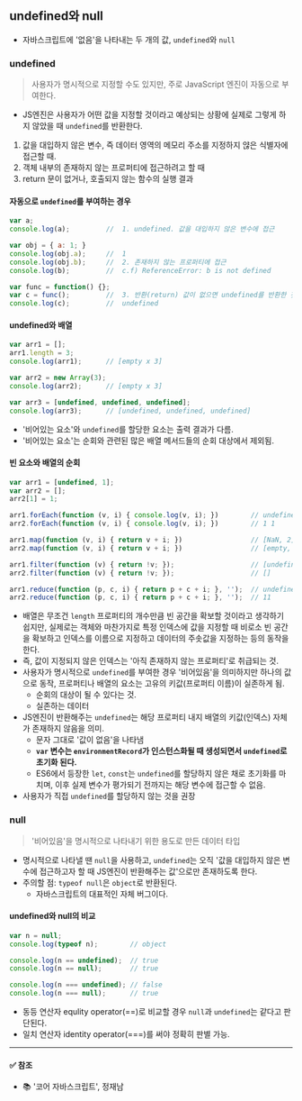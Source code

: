 ## undefined와 null
- 자바스크립트에 '없음'을 나타내는 두 개의 값, `undefined`와 `null`

### undefined
> 사용자가 명시적으로 지정할 수도 있지만, 주로 JavaScript 엔진이 자동으로 부여한다.
> 
- JS엔진은 사용자가 어떤 값을 지정할 것이라고 예상되는 상황에 실제로 그렇게 하지 않았을 때 `undefined`를 반환한다.
1. 값을 대입하지 않은 변수, 즉 데이터 영역의 메모리 주소를 지정하지 얂은 식별자에 접근할 때.
2. 객체 내부의 존재하지 않는 프로퍼티에 접근하려고 할 때
3. return 문이 없거나, 호출되지 않는 함수의 실행 결과

#### 자동으로 `undefined`를 부여하는 경우
```js
var a;
console.log(a);         //  1. undefined. 값을 대입하지 않은 변수에 접근

var obj = { a: 1; }
console.log(obj.a);     //  1
console.log(obj.b);     //  2. 존재하지 않는 프로퍼티에 접근
console.log(b);         //  c.f) ReferenceError: b is not defined

var func = function() {};
var c = func();         //  3. 반환(return) 값이 없으면 undefined를 반환한 것으로 간주
console.log(c);         //  undefined
```
#### undefined와 배열
```js
var arr1 = [];
arr1.length = 3;
console.log(arr1);      // [empty x 3]

var arr2 = new Array(3);
console.log(arr2);      // [empty x 3]

var arr3 = [undefined, undefined, undefined];
console.log(arr3);      // [undefined, undefined, undefined]
```
- '비어있는 요소'와 `undefined`를 할당한 요소는 출력 결과가 다름.
- '비어있는 요소'는 순회와 관련된 많은 배열 메서드들의 순회 대상에서 제외됨.
#### 빈 요소와 배열의 순회
```js
var arr1 = [undefined, 1];
var arr2 = [];
arr2[1] = 1;

arr1.forEach(function (v, i) { console.log(v, i); })        // undefined 0 / 1 1
arr2.forEach(function (v, i) { console.log(v, i); })        // 1 1

arr1.map(function (v, i) { return v + i; })                 // [NaN, 2]
arr2.map(function (v, i) { return v + i; })                 // [empty, 2]

arr1.filter(function (v) { return !v; });                   // [undefined]
arr2.filter(function (v) { return !v; });                   // []

arr1.reduce(function (p, c, i) { return p + c + i; }, '');  // undefined011
arr2.reduce(function (p, c, i) { return p + c + i; }, '');  // 11
```
- 배열은 무조건 `length` 프로퍼티의 개수만큼 빈 공간을 확보할 것이라고 생각하기 쉽지만, 
  실제로는 객체와 마찬가지로 특정 인덱스에 값을 지정할 때 비로소 빈 공간을 확보하고 인덱스를 이름으로 지정하고 데이터의 주솟값을 지정하는 등의 동작을 한다.
- 즉, 값이 지정되지 않은 인덱스는 '아직 존재하지 않는 프로퍼티'로 취급되는 것.
- 사용자가 명시적으로 `undefined`를 부여한 경우 '비어있음'을 의미하지만 하나의 값으로 동작, 프로퍼티나 배열의 요소는 고유의 키값(프로퍼티 이름)이 실존하게 됨.
  - 순회의 대상이 될 수 있다는 것.
  - 실존하는 데이터
- JS엔진이 반환해주는 `undefined`는 해당 프로퍼티 내지 배열의 키값(인덱스) 자체가 존재하지 않음을 의미.
  - 문자 그대로 '값이 없음'을 나타냄 
  - **`var` 변수는 `environmentRecord`가 인스턴스화될 때 생성되면서 `undefined`로 초기화 된다.**
  - ES6에서 등장한 `let`, `const`는 `undefined`를 할당하지 않은 채로 초기화를 마치며,
    이후 실제 변수가 평가되기 전까지는 해당 변수에 접근할 수 없음.
- 사용자가 직접 `undefined`를 할당하지 않는 것을 권장

### null
> '비어있음'을 명시적으로 나타내기 위한 용도로 만든 데이터 타입

- 명시적으로 나타낼 땐 `null`을 사용하고, `undefined`는 오직 '값을 대입하지 않은 변수에 접근하고자 할 때 JS엔진이 반환해주는 값'으로만 존재하도록 한다.
- 주의할 점: `typeof null`은 `object`로 반환된다.
  - 자바스크립트의 대표적인 자체 버그이다.
  
#### undefined와 null의 비교
```js
var n = null;
console.log(typeof n);        // object

console.log(n == undefined);  // true
console.log(n == null);       // true

console.log(n === undefined); // false
console.log(n === null);      // true
```
- 동등 연산자 equlity operator(==)로 비교할 경우 `null`과 `undefined`는 같다고 판단된다.
- 일치 연산자 identity operator(===)를 써야 정확히 판별 가능.

----
#### ✅ 참조
- 📚 '코어 자바스크립트', 정재남
